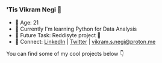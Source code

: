 ### 'Tis Vikram Negi 👋

- 🌱 Age: 21
- 🔭 Currently I'm learning Python for Data Analysis
- 🗿 Future Task: Reddisyte project 🐛
- 🚀 Connect: [LinkedIn](https://www.linkedin.com/in/vikram-singh-negi/) | [Twitter](https://twitter.com/lostvikx) | vikram.s.negi@proton.me

You can find some of my cool projects below 👇
